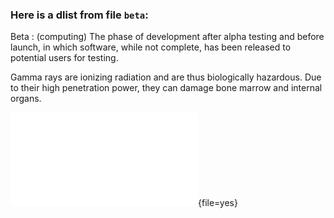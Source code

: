 ### Here is a dlist from file `beta`:

Beta
:   (computing) The phase of development after alpha testing and before launch,
    in which software, while not complete, has been released to potential users for testing.

Gamma rays are ionizing radiation and are thus biologically hazardous.
Due to their high penetration power,
they can damage bone marrow and internal organs.

![gamma](gamma.md){file=yes}
